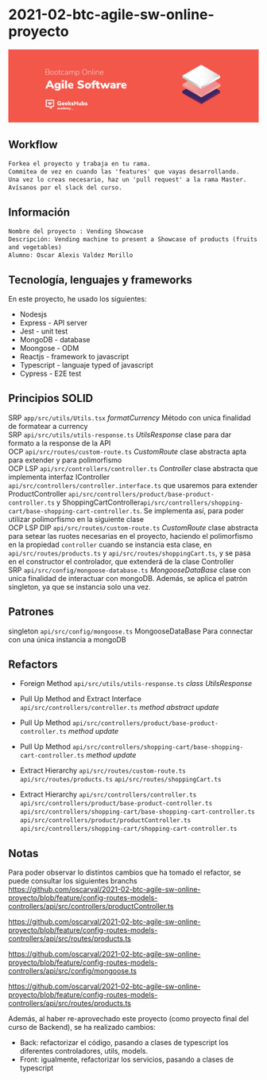 # 2021-02-btc-agile-sw-online-proyecto

<p align="center">
    <img src="https://github.com/GeeksHubsAcademy/2020-geekshubs-media/blob/master/image/githubagilesoftware.jpg" >	
</p>

## Workflow

```
Forkea el proyecto y trabaja en tu rama.
Commitea de vez en cuando las 'features' que vayas desarrollando.
Una vez lo creas necesario, haz un 'pull request' a la rama Master.
Avísanos por el slack del curso.
```

## Información

```
Nombre del proyecto : Vending Showcase
Descripción: Vending machine to present a Showcase of products (fruits and vegetables)
Alumno: Oscar Alexis Valdez Morillo
```

## Tecnología, lenguajes y frameworks

En este proyecto, he usado los siguientes:

- Nodesjs
- Express - API server
- Jest - unit test
- MongoDB - database
- Moongose - ODM
- Reactjs - framework to javascript
- Typescript - languaje typed of javascript
- Cypress - E2E test

## Principios SOLID

SRP `app/src/utils/Utils.tsx` _formatCurrency_ Método con unica finalidad de formatear a currency<br />
SRP `api/src/utils/utils-response.ts` _UtilsResponse_ clase para dar formato a la response de la API<br />
OCP `api/src/routes/custom-route.ts` _CustomRoute_ clase abstracta apta para extender y para polimorfismo<br />
OCP LSP `api/src/controllers/controller.ts` _Controller_ clase abstracta que implementa interfaz IController `api/src/controllers/controller.interface.ts` que usaremos para extender ProductController `api/src/controllers/product/base-product-controller.ts` y ShoppingCartController`api/src/controllers/shopping-cart/base-shopping-cart-controller.ts`. Se implementa así, para poder utilizar polimorfismo en la siguiente clase<br />
OCP LSP DIP `api/src/routes/custom-route.ts` _CustomRoute_ clase abstracta para setear las ruotes necesarias en el proyecto, haciendo el polimorfismo en la propiedad `controller` cuando se instancia esta clase, en `api/src/routes/products.ts` y `api/src/routes/shoppingCart.ts`, y se pasa en el constructor el controlador, que extenderá de la clase Controller<br />
SRP `api/src/config/mongoose-database.ts` _MongooseDataBase_ clase con unica finalidad de interactuar con mongoDB. Además, se aplica el patrón singleton, ya que se instancia solo una vez.<br />

## Patrones

singleton `api/src/config/mongoose.ts` MongooseDataBase Para connectar con una única instancia a mongoDB

## Refactors

- Foreign Method `api/src/utils/utils-response.ts` _class UtilsResponse_<br />
- Pull Up Method and Extract Interface `api/src/controllers/controller.ts` _method abstract update_<br />
- Pull Up Method `api/src/controllers/product/base-product-controller.ts` _method update_<br />
- Pull Up Method `api/src/controllers/shopping-cart/base-shopping-cart-controller.ts` _method update_<br />

- Extract Hierarchy `api/src/routes/custom-route.ts` `api/src/routes/products.ts` `api/src/routes/shoppingCart.ts`<br />
- Extract Hierarchy `api/src/controllers/controller.ts` `api/src/controllers/product/base-product-controller.ts` `api/src/controllers/shopping-cart/base-shopping-cart-controller.ts` `api/src/controllers/product/productController.ts` `api/src/controllers/shopping-cart/shopping-cart-controller.ts`<br />

## Notas

Para poder observar lo distintos cambios que ha tomado el refactor, se puede consultar los siguientes branchs<br />
https://github.com/oscarval/2021-02-btc-agile-sw-online-proyecto/blob/feature/config-routes-models-controllers/api/src/controllers/productController.ts

https://github.com/oscarval/2021-02-btc-agile-sw-online-proyecto/blob/feature/config-routes-models-controllers/api/src/routes/products.ts

https://github.com/oscarval/2021-02-btc-agile-sw-online-proyecto/blob/feature/config-routes-models-controllers/api/src/config/mongoose.ts

https://github.com/oscarval/2021-02-btc-agile-sw-online-proyecto/blob/feature/config-routes-models-controllers/api/src/routes/products.ts

Además, al haber re-aprovechado este proyecto (como proyecto final del curso de Backend), se ha realizado cambios:

- Back: refactorizar el código, pasando a clases de typescript los diferentes controladores, utils, models.
- Front: igualmente, refactorizar los servicios, pasando a clases de typescript
